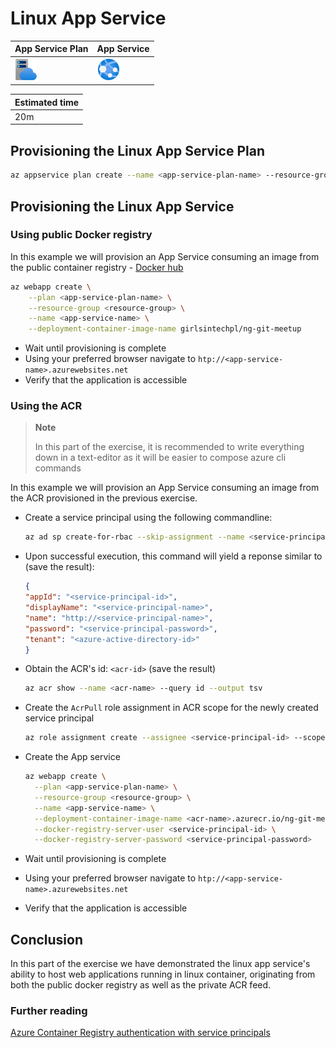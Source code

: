 # Linux App Service

| App Service Plan                                | App Service                           |
| ----------------------------------------------- | ------------------------------------- |
| ![app-service-plan](./img/app-service-plan.svg) | ![app-service](./img/app-service.svg) |

|Estimated time|
|-|
20m|

## Provisioning the Linux App Service Plan

```bash
az appservice plan create --name <app-service-plan-name> --resource-group <resource-group> --is-linux --number-of-workers 1 --sku B2
```

## Provisioning the Linux App Service

### Using public Docker registry

In this example we will provision an App Service consuming an image from the public container registry - [Docker hub](https://hub.docker.com)

```bash
az webapp create \
    --plan <app-service-plan-name> \
    --resource-group <resource-group> \
    --name <app-service-name> \
    --deployment-container-image-name girlsintechpl/ng-git-meetup
```

- Wait until provisioning is complete
- Using your preferred browser navigate to `htp://<app-service-name>.azurewebsites.net`
- Verify that the application is accessible

### Using the ACR

> **Note**
>
> In this part of the exercise, it is recommended to write everything down in a text-editor as it will be easier to compose azure cli commands 

In this example we will provision an App Service consuming an image from the ACR provisioned in the previous exercise.

- Create a service principal using the following commandline:
  ```bash
  az ad sp create-for-rbac --skip-assignment --name <service-principal-name>
  ```
- Upon successful execution, this command will yield a reponse similar to (save the result):
    ```json
    {
    "appId": "<service-principal-id>",
    "displayName": "<service-principal-name>",
    "name": "http://<service-principal-name>",
    "password": "<service-principal-password>",
    "tenant": "<azure-active-directory-id>"
    }
    ```
- Obtain the ACR's id: `<acr-id>` (save the result)
  ```bash
  az acr show --name <acr-name> --query id --output tsv
  ```
- Create the `AcrPull` role assignment in ACR scope for the newly created service principal
  ```bash
  az role assignment create --assignee <service-principal-id> --scope <acr-id> --role acrpull
  ```
- Create the App service
  ```bash
  az webapp create \
    --plan <app-service-plan-name> \
    --resource-group <resource-group> \
    --name <app-service-name> \
    --deployment-container-image-name <acr-name>.azurecr.io/ng-git-meetup:latest \
    --docker-registry-server-user <service-principal-id> \
    --docker-registry-server-password <service-principal-password>
  ```

- Wait until provisioning is complete
- Using your preferred browser navigate to `htp://<app-service-name>.azurewebsites.net`
- Verify that the application is accessible

## Conclusion

In this part of the exercise we have demonstrated the linux app service's ability to host web applications running in linux container, originating from both the public docker registry as well as the private ACR feed.

### Further reading

[Azure Container Registry authentication with service principals](https://docs.microsoft.com/en-us/azure/container-registry/container-registry-auth-service-principal)
